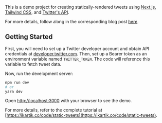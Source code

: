 This is a demo project for creating statically-rendered tweets using [Next.js](https://nextjs.org/), [Tailwind CSS](https://tailwindcss.com), and [Twitter's API](https://developer.twitter.com/en/docs/api-reference-index).

For more details, follow along in the corresponding blog post [here](https://ikartik.co/code/static-tweets).

## Getting Started

First, you will need to set up a Twitter developer account and obtain API credentials at [developer.twitter.com](https://developer.twitter.com/).
Then, set up a Bearer token as an environment variable named `TWITTER_TOKEN`. The code will reference this variable to fetch tweet data.

Now, run the development server:

```bash
npm run dev
# or
yarn dev
```

Open [http://localhost:3000](http://localhost:3000) with your browser to see the demo.

For more details, refer to the complete tutorial at [https://ikartik.co/code/static-tweets](https://ikartik.co/code/static-tweets).
